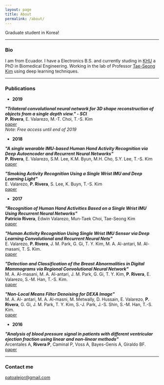```yaml
---
layout: page
title: About
permalink: /about/
---
```


Graduate student in Korea! 

---
### Bio

I am from Ecuador. I have a Electronics B.S. and currently studing in [KHU](http://bioimage.khu.ac.kr/new/) a PhD in Biomedical Engineering. Working in the lab of Professor [Tae-Seong Kim](http://web.khu.ac.kr/~tskim/) using deep learning techniques. 

---
### Publications

* **2019**

***"Trilateral convolutional neural network for 3D shape reconstruction of objects from a single depth view." - SCI***<br/>
**P. Rivera**, E. Valarezo, M.-T. Choi, T.-S. Kim<br/>
[paper](https://digital-library.theiet.org/content/journals/10.1049/iet-ipr.2019.0532?originator=ietauthorOffprint&identity=489848&timestamp=20200801150531&signature=556b16a4370d8e2d9a825c80c502c005&tinyUrl=http://ietdl.org/t/WRJnPb)<br/>
*Note: Free access until end of 2019*

* **2018**

***"A single wearable IMU-based Human Hand Activity Recognition via Deep Autoencoder and Recurrent Neural Networks"***<br/>
**P. Rivera**, E. Valarezo, S.M. Lee, K.M. Byun, M.H. Cho, S.Y. Lee, T.-S. Kim <br/>
[paper](http://www.ijpmbs.com/uploadfile/2017/1227/20171227050020234.pdf)<br/>


***"Smoking Activity Recognition Using a Single Wrist IMU and Deep Learning Light"***<br/>
E. Valarezo, **P. Rivera**, S. Lee, K. Buyn, T.-S. Kim <br/>
[paper](https://dl.acm.org/citation.cfm?id=3193028)<br/>


* **2017**

***"Recognition of Human Hand Activities Based on a Single Wrist IMU Using Recurrent Neural Networks"***<br/>
**Patricio Rivera**, Edwin Valarezo, Mun-Taek Choi, Tae-Seong Kim<br/>
[paper](http://www.ijpmbs.com/index.php?m=content&c=index&a=show&catid=144&id=252)<br/>


***"Human Activity Recognition Using Single Wrist IMU Sensor via Deep Learning Convolutional and Recurrent Neural Nets"***<br/>
E. Valarezo,  **P. Rivera**, J. M. Park, G. Gi, T. Y. Kim, M. A. Al-antari, M. Al-masani, T. S. Kim.<br/>
[paper](http://www.tafpublications.com/gip_content/paper/JITDETS-1.1.1.pdf)<br/>


***"Detection and Classification of the Breast Abnormalities in Digital Mammograms via Regional Convolutional Neural Network"***<br/>
M. A. Al-masani, M. A. Al-antari, J. M. Park, G. Gi, T. Y. Kim, **P. Rivera**, E. Valarezo, S.-M. Han, T.-S. Kim.<br/>
[paper](https://ieeexplore.ieee.org/document/8037053)<br/>


***"Non-Local Means Filter Denoising for DEXA Image"***<br/>
M. A. Al- antari, M. A. Al-masni, M. Metwally, D. Hussain, E. Valarezo, **P. Rivera**, G. Gi, J. M. Park, T. Y. Kim, S.-J. Park, J.-S. Shin, S.-M. Han, T.-S. Kim.<br/>
[paper](https://ieeexplore.ieee.org/document/8036889/)<br/>

* **2016**

***"Analysis of blood pressure signal in patients with different ventricular ejection fraction using linear and non-linear methods"*** <br/>
Arcentales A, **Rivera P**, Caminal P, Voss A, Bayes-Genis A, Giraldo BF.<br/>
[paper](https://ieeexplore.ieee.org/document/7591287/)<br/>


---
### Contact me

[patoalejor@gmail.com](mailto:patoalejor@gmail.com)


[//]: # "Comment"
[logo]: https://github.com/adam-p/markdown-here/raw/master/src/common/images/icon48.png "Logo Title Text 2"
